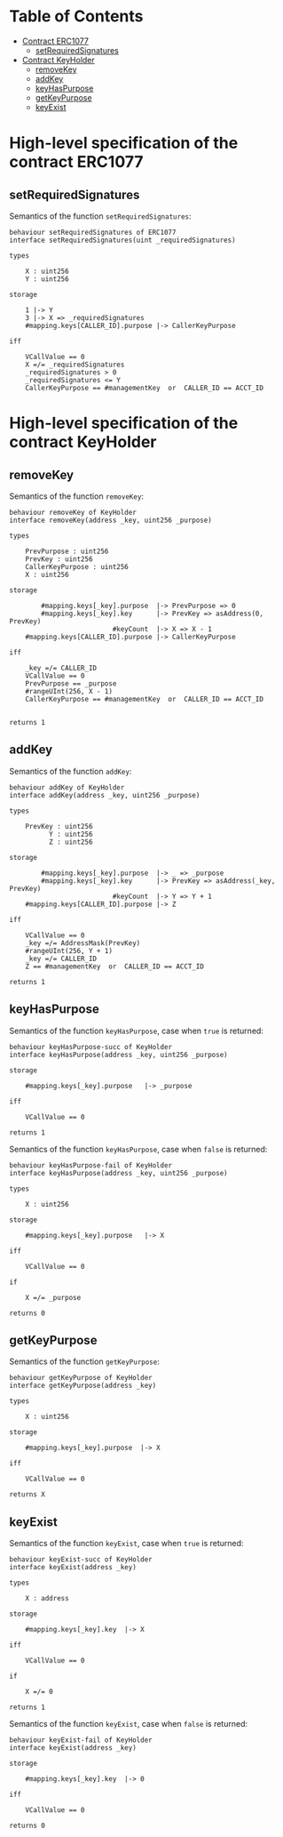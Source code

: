 Table of Contents
=================

* [Contract ERC1077](#high-level-specification-of-the-contract-erc1077)
    * [setRequiredSignatures](#setRequiredSignatures)
* [Contract KeyHolder](#high-level-specification-of-the-contract-keyholder)
    * [removeKey](#removeKey)
    * [addKey](#addKey)
    * [keyHasPurpose](#keyHasPurpose)
    * [getKeyPurpose](#getKeyPurpose)
    * [keyExist](#keyExist)


# High-level specification of the contract ERC1077 

## setRequiredSignatures
Semantics of the function `setRequiredSignatures`: 

```act
behaviour setRequiredSignatures of ERC1077
interface setRequiredSignatures(uint _requiredSignatures)

types

    X : uint256
    Y : uint256

storage

    1 |-> Y
    3 |-> X => _requiredSignatures
    #mapping.keys[CALLER_ID].purpose |-> CallerKeyPurpose

iff

    VCallValue == 0
    X =/= _requiredSignatures
    _requiredSignatures > 0
    _requiredSignatures <= Y
    CallerKeyPurpose == #managementKey  or  CALLER_ID == ACCT_ID

```


# High-level specification of the contract KeyHolder

## removeKey
Semantics of the function `removeKey`:

```act
behaviour removeKey of KeyHolder
interface removeKey(address _key, uint256 _purpose)

types

    PrevPurpose : uint256
    PrevKey : uint256
    CallerKeyPurpose : uint256
    X : uint256

storage

        #mapping.keys[_key].purpose  |-> PrevPurpose => 0
        #mapping.keys[_key].key      |-> PrevKey => asAddress(0, PrevKey)
                          #keyCount  |-> X => X - 1
    #mapping.keys[CALLER_ID].purpose |-> CallerKeyPurpose

iff

    _key =/= CALLER_ID
    VCallValue == 0
    PrevPurpose == _purpose
    #rangeUInt(256, X - 1)
    CallerKeyPurpose == #managementKey  or  CALLER_ID == ACCT_ID


returns 1

```

## addKey
Semantics of the function `addKey`:

```act
behaviour addKey of KeyHolder
interface addKey(address _key, uint256 _purpose)

types

    PrevKey : uint256
          Y : uint256
          Z : uint256

storage

        #mapping.keys[_key].purpose  |-> _ => _purpose
        #mapping.keys[_key].key      |-> PrevKey => asAddress(_key, PrevKey)
                          #keyCount  |-> Y => Y + 1
    #mapping.keys[CALLER_ID].purpose |-> Z

iff

    VCallValue == 0
    _key =/= AddressMask(PrevKey)
    #rangeUInt(256, Y + 1)
    _key =/= CALLER_ID
    Z == #managementKey  or  CALLER_ID == ACCT_ID

returns 1

```

## keyHasPurpose
Semantics of the function `keyHasPurpose`, case when `true` is returned:

```act
behaviour keyHasPurpose-succ of KeyHolder
interface keyHasPurpose(address _key, uint256 _purpose)

storage

    #mapping.keys[_key].purpose   |-> _purpose

iff

    VCallValue == 0

returns 1

```

Semantics of the function `keyHasPurpose`, case when `false` is returned:

```act
behaviour keyHasPurpose-fail of KeyHolder
interface keyHasPurpose(address _key, uint256 _purpose)

types

    X : uint256

storage

    #mapping.keys[_key].purpose   |-> X

iff

    VCallValue == 0

if

    X =/= _purpose

returns 0

```

## getKeyPurpose
Semantics of the function `getKeyPurpose`:

```act
behaviour getKeyPurpose of KeyHolder
interface getKeyPurpose(address _key)

types

    X : uint256

storage

    #mapping.keys[_key].purpose  |-> X

iff

    VCallValue == 0

returns X

```

## keyExist
Semantics of the function `keyExist`, case when `true` is returned:

```act
behaviour keyExist-succ of KeyHolder
interface keyExist(address _key)

types

    X : address

storage

    #mapping.keys[_key].key  |-> X

iff

    VCallValue == 0

if

    X =/= 0
    
returns 1

```

Semantics of the function `keyExist`, case when `false` is returned:

```act
behaviour keyExist-fail of KeyHolder
interface keyExist(address _key)

storage

    #mapping.keys[_key].key  |-> 0

iff

    VCallValue == 0
    
returns 0

```
